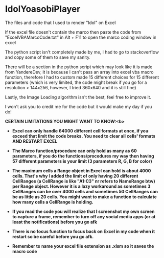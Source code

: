 # IdolYoasobiPlayer
The files and code that I used to render "Idol" on Excel

If the excel file doesn't contain the marco then paste the code from "ExcelVBAMarcoCode.txt" in
Alt + F11 to open the marco coding window in excel

The python script isn't completely made by me, I had to go to stackoverflow and copy some of them 
to save my sanity. 

There will be a section in the python script which may look like it is made from YandereDev, it is 
because I can't pass an array into excel vba macro function, therefore I had to custom made 15
different choices for 15 different parameters (which is very limited, the code might break if you
go for a resolution > 144x256, however, I tried 360x640 and it is still fine)

Lastly, the Image Loading algorithm isn't the best, feel free to improve it.

I won't ask you to credit me for the code but it would make my day if you do!

<b>CERTAIN LIMITATIONS YOU MIGHT WANT TO KNOW:<b\>
- Excel can only handle 64000 different cell formats at once, if you exceed that limit
the code breaks. You need to clear all cells' formats AND RESTART EXCEL

- The Marco function/procedure can only hold as many as 60 parameters, if you do the
functions/procedures my way then having 57 different parameters is your limit (3
parameters R, G, B for color)

- The maximum cells a Range object in Excel can hold is about 4000 cells. That's why
I added the limit of only having 20 different CellRanges (a CellRange is like "A1:C3"
nr refers to NameRange btw) per Range object. However it is a lazy workaround as
sometimes 3 CellRanges can be over 4000 cells and sometimes 50 CellRanges can be as 
little as 20 cells. You might want to make a function to calculate how many cells
a CellRange is holding.

- If you read the code you will realize that I screenshot my own screen to capture
a frame, remember to turn off any social media apps (or at least the notifications)
before you go afk

- There is no focus function to focus back on Excel in my code when it restart so
be careful before you go afk.

- Remember to name your excel file extension as .xlsm so it saves the macro code
